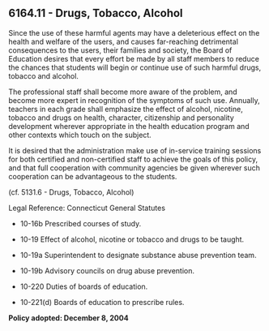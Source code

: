 ## 6164.11 - Drugs, Tobacco, Alcohol

Since the use of these harmful agents may have a deleterious effect on the health and welfare of the users, and causes far-reaching detrimental consequences to the users, their families and society, the Board of Education desires that every effort be made by all staff members to reduce the chances that students will begin or continue use of such harmful drugs, tobacco and alcohol.

The professional staff shall become more aware of the problem, and become more expert in recognition of the symptoms of such use. Annually, teachers in each grade shall emphasize the effect of alcohol, nicotine, tobacco and drugs on health, character, citizenship and personality development wherever appropriate in the health education program and other contexts which touch on the subject.

It is desired that the administration make use of in-service training sessions for both certified and non-certified staff to achieve the goals of this policy, and that full cooperation with community agencies be given wherever such cooperation can be advantageous to the students.

(cf. 5131.6 - Drugs, Tobacco, Alcohol)

Legal Reference:  Connecticut General Statutes

* 10-16b Prescribed courses of study.

* 10-19 Effect of alcohol, nicotine or tobacco and drugs to be taught.

* 10-19a Superintendent to designate substance abuse prevention team.

* 10-19b Advisory councils on drug abuse prevention.

* 10-220 Duties of boards of education.

* 10-221(d) Boards of education to prescribe rules.

**Policy adopted:  December 8, 2004**
